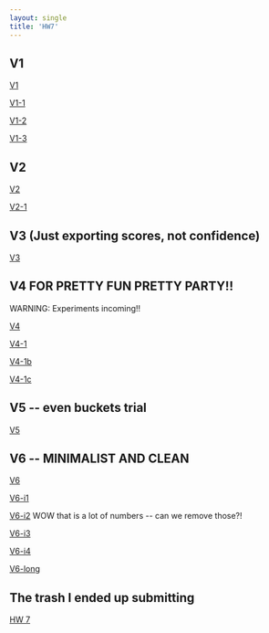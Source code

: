 ```yaml
---
layout: single
title: 'HW7'
---
```


## V1 

[V1](https://danielcaraway.github.io/html/HW7.html)

[V1-1](https://danielcaraway.github.io/html/HW7_i1.html)

[V1-2](https://danielcaraway.github.io/html/HW7_i2.html)

[V1-3](https://danielcaraway.github.io/html/HW7_i3.html)

## V2

[V2](https://danielcaraway.github.io/html/HW7_v2.html)

[V2-1](https://danielcaraway.github.io/html/HW7_v2_i1.html)

## V3 (Just exporting scores, not confidence)

[V3](https://danielcaraway.github.io/html/HW7_v3.html)

## V4 FOR PRETTY FUN PRETTY PARTY!!

WARNING: Experiments incoming!! 

[V4](https://danielcaraway.github.io/html/HW7_v4.html)

[V4-1](https://danielcaraway.github.io/html/HW7_v4_i1.html)

[V4-1b](https://danielcaraway.github.io/html/HW7_v4_i3b.html)

[V4-1c](https://danielcaraway.github.io/html/HW7_v4_i3c.html)

## V5 -- even buckets trial

[V5](https://danielcaraway.github.io/html/HW7_v5.html)

## V6 -- MINIMALIST AND CLEAN

[V6](https://danielcaraway.github.io/html/HW7_v6.html)

[V6-i1](https://danielcaraway.github.io/html/HW7_v6_i1.html)

[V6-i2](https://danielcaraway.github.io/html/HW7_v6_i2.html)
WOW that is a lot of numbers -- can we remove those?!

[V6-i3](https://danielcaraway.github.io/html/HW7_v6_i3.html)

[V6-i4](https://danielcaraway.github.io/html/HW7_v6_i4.html)

[V6-long](https://danielcaraway.github.io/html/HW7_v6_long.html)

## The trash I ended up submitting

[HW 7](https://danielcaraway.github.io/html/HW_7_Osburn_Kendra.html)


